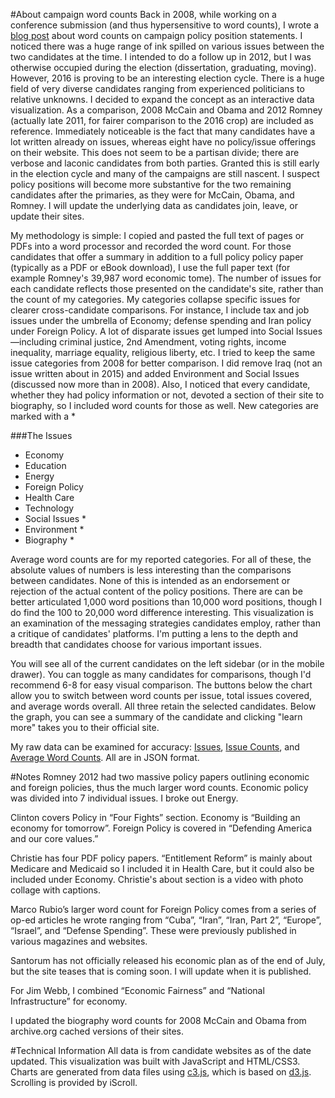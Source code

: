 #About campaign word counts
Back in 2008, while working on a conference submission (and thus hypersensitive to word counts), I wrote a [blog post][1] about word counts on campaign policy position statements. I noticed there was a huge range of ink spilled on various issues between the two candidates at the time. I intended to do a follow up in 2012, but I was otherwise occupied during the election (dissertation, graduating, moving). However, 2016 is proving to be an interesting election cycle. There is a huge field of very diverse candidates ranging from experienced politicians to relative unknowns. I decided to expand the concept as an interactive data visualization. As a comparison, 2008 McCain and Obama and 2012 Romney (actually late 2011, for fairer comparison to the 2016 crop) are included as reference. Immediately noticeable is the fact that many candidates have a lot written already on issues, whereas eight have no policy/issue offerings on their website. This does not seem to be a partisan divide; there are verbose and laconic candidates from both parties. Granted this is still early in the election cycle and many of the campaigns are still nascent. I suspect policy positions will become more substantive for the two remaining candidates after the primaries, as they were for McCain, Obama, and Romney. I will update the underlying data as candidates join, leave, or update their sites.

My methodology is simple: I copied and pasted the full text of pages or PDFs into a word processor and recorded the word count. For those candidates that offer a summary in addition to a full policy policy paper (typically as a PDF or eBook download), I use the full paper text (for example Romney's 39,987 word economic tome). The number of issues for each candidate reflects those presented on the candidate's site, rather than the count of my categories. My categories collapse specific issues for clearer cross-candidate comparisons. For instance, I include tax and job issues under the umbrella of Economy; defense spending and Iran policy under Foreign Policy. A lot of disparate issues get lumped into Social Issues—including criminal justice, 2nd Amendment, voting rights, income inequality, marriage equality, religious liberty, etc. I tried to keep the same issue categories from 2008 for better comparison. I did remove Iraq (not an issue written about in 2015) and added Environment and Social Issues (discussed now more than in 2008). Also, I noticed that every candidate, whether they had policy information or not, devoted a section of their site to biography, so I included word counts for those as well. New categories are marked with a *

###The Issues
- Economy
- Education
- Energy
- Foreign Policy
- Health Care
- Technology
- Social Issues *
- Environment *
- Biography *

Average word counts are for my reported categories. For all of these, the absolute values of numbers is less interesting than the comparisons between candidates. None of this is intended as an endorsement or rejection of the actual content of the policy positions. There are can be better articulated 1,000 word positions than 10,000 word positions, though I do find the 100 to 20,000 word difference interesting. This visualization is an examination of the messaging strategies candidates employ, rather than a critique of candidates' platforms. I'm putting a lens to the depth and breadth that candidates choose for various important issues.

You will see all of the current candidates on the left sidebar (or in the mobile drawer). You can toggle as many candidates for comparisons, though I'd recommend 6-8 for easy visual comparison. The buttons below the chart allow you to switch between word counts per issue, total issues covered, and average words overall. All three retain the selected candidates. Below the graph, you can see a summary of the candidate and clicking "learn more" takes you to their official site.

My raw data can be examined for accuracy: [Issues][2], [Issue Counts][3], and [Average Word Counts][4]. All are in JSON format.


#Notes
Romney 2012 had two massive policy papers outlining economic and foreign policies, thus the much larger word counts. Economic policy was divided into 7 individual issues. I broke out Energy.

Clinton covers Policy in “Four Fights” section. Economy is “Building an economy for tomorrow”. Foreign Policy is covered in “Defending America and our core values.”

Christie has four PDF policy papers. “Entitlement Reform” is mainly about Medicare and Medicaid so I included it in Health Care, but it could also be included under Economy. Christie's about section is a video with photo collage with captions.

Marco Rubio’s larger word count for Foreign Policy comes from a series of op-ed articles he wrote ranging from “Cuba”, “Iran”, “Iran, Part 2”, “Europe”, “Israel”, and “Defense Spending”. These were previously published in various magazines and websites.

Santorum has not officially released his economic plan as of the end of July, but the site teases that is coming soon. I will update when it is published.

For Jim Webb, I combined “Economic Fairness” and “National Infrastructure” for economy.

I updated the biography word counts for 2008 McCain and Obama from archive.org cached versions of their sites.


#Technical Information
All data is from candidate websites as of the date updated. This visualization was built with JavaScript and HTML/CSS3. Charts are generated from data files using [c3.js][5], which is based on [d3.js][6]. Scrolling is provided by iScroll.

[1]: http://zachsteiner.com/2008/09/presidential-word-counts/
[2]: http://portfolio.zachsteiner.com/wordcounts/data/issues.json
[3]: http://portfolio.zachsteiner.com/wordcounts/data/count.json
[4]: http://portfolio.zachsteiner.com/wordcounts/data/average.json
[5]: https://github.com/masayuki0812/c3
[6]: https://github.com/mbostock/d3
